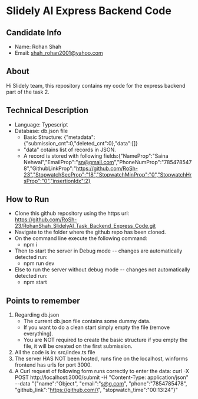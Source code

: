 
# Slidely AI Express Backend Code

##  Candidate Info
+ Name: Rohan Shah
+ Email: shah_rohan2001@yahoo.com

## About
Hi Slidely team, this repository contains my code for the express backend part of the task 2.

## Technical Description
+ Language: Typescript
+ Database: db.json file
    + Basic Structure: {"metadata":{"submission_cnt":0,"deleted_cnt":0},"data":[]}
    + "data" cotains list of records in JSON.
    + A record is stored with following fields:{"NameProp":"Saina Nehwal","EmailProp":"sn@gmail.com","PhoneNumProp":"7854785478","GithubLinkProp":"https://github.com/RoSh-23","StopwatchSecProp":"18","StopwatchMinProp":"0","StopwatchHrsProp":"0","insertionIdx":2}

## How to Run
- Clone this github repository using the https url: https://github.com/RoSh-23/RohanShah_SlidelyAI_Task_Backend_Express_Code.git
- Navigate to the folder where the github repo has been cloned.
- On the command line execute the following command:
    -  npm i
- Then to start the server in Debug mode -- changes are automatically detected run:
    - npm run dev
- Else to run the server without debug mode -- changes not automatically detected run:
    - npm start 

## Points to remember
1. Regarding db.json
    + The current db.json file contains some dummy data.
    + If you want to do a clean start simply empty the file (remove everything).
    + You are NOT required to create the basic structure if you empty the file, it will be created on the first submission.
2. All the code is in: src/index.ts file
3. The server HAS NOT been hosted, runs fine on the localhost, winforms frontend has urls for port 3000.
4. A Curl request of following form runs correctly to enter the data:
   curl -X POST http://localhost:3000/submit -H "Content-Type: application/json" --data "{\"name\":\"Object\", \"email\":\"s@g.com\", \"phone\":\"7854785478\", \"github_link\":\"https://github.com/\", \"stopwatch_time\":\"00:13:24\"}"
